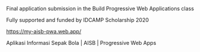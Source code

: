 Final application submission in the Build Progressive Web Applications class

Fully supported and funded by IDCAMP Scholarship 2020

https://my-aisb-pwa.web.app/

Aplikasi Informasi Sepak Bola | AISB | Progressive Web Apps 
